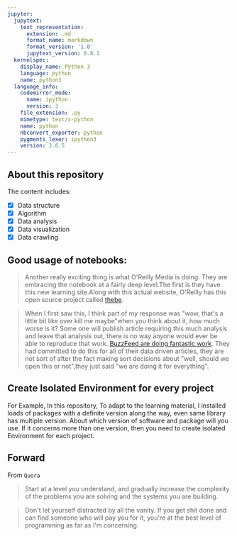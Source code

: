 ```yaml
---
jupyter:
  jupytext:
    text_representation:
      extension: .md
      format_name: markdown
      format_version: '1.0'
      jupytext_version: 0.8.1
  kernelspec:
    display_name: Python 3
    language: python
    name: python3
  language_info:
    codemirror_mode:
      name: ipython
      version: 3
    file_extension: .py
    mimetype: text/x-python
    name: python
    nbconvert_exporter: python
    pygments_lexer: ipython3
    version: 3.6.5
---
```

## About this repository
The content includes:
- [x] Data structure
- [x] Algorithm
- [x] Data analysis
- [x] Data visualization
- [x] Data crawling

## Good usage of notebooks:

> Another really exciting thing is what O'Reilly Media is doing. They are embracing the notebook at a fairly deep level.The first is they have this new learning site.Along with this actual website, O'Reilly has this open source project called [thebe](https://github.com/oreillymedia/thebe).

> When I first saw this, I think part of my response was "wow, that's a little bit like over kill me maybe"when you think about it, how much worse is it? Some one will publish article requiring this much analysis and leave that analysis out, there is no way anyone would ever be able to reproduce that work. [BuzzFeed are doing fantastic work](https://github.com/BuzzFeedNews/everything#libraries-and-tools). They had committed to do this for all of their data driven articles, they are not sort of after the fact making sort decisions about "well, should we open this or not",they just said "we are doing it for everything".

## Create Isolated Environment for every project
For Example, In this repository, To adapt to the learning material, I installed loads of packages with a definite version along the way, even same library has multiple version. About which version of software and package will you use. If it concerns more than one version, then you need to create isolated Environment for each project.

## Forward
From `Quora`
> Start at a level you understand, and gradually increase the complexity of the problems you are solving and the systems you are building.

> Don't let yourself distracted by all the vanity. If you get shit done and can find someone who will pay you for it, you're at the best level of programming as far as I'm concerning.
